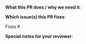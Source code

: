 <!--

Thank you for sending a pull request! Here are some tips:

1. If this is your first time, please read our contribution guide at https://github.com/grafana/grafana-plugin-sdk-go/blob/master/CONTRIBUTING.md

2. Ensure you include and run the appropriate tests as part of your Pull Request.

3. If the Pull Request is a work in progress, make use of GitHub's "Draft PR" feature and mark it as such.

4. If you can not merge your Pull Request due to a merge conflict, Rebase it. This gets it in sync with the master branch.

-->

**What this PR does / why we need it**:

**Which issue(s) this PR fixes**:

<!--

* Automatically closes linked issue when the Pull Request is merged.

Usage: "Fixes #<issue number>", or "Fixes (paste link of issue)"

-->

Fixes #

**Special notes for your reviewer**:
